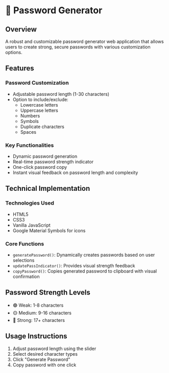 # 🔐 Password Generator

## Overview
A robust and customizable password generator web application that allows users to create strong, secure passwords with various customization options.

## Features

### Password Customization
- Adjustable password length (1-30 characters)
- Option to include/exclude:
  - Lowercase letters
  - Uppercase letters
  - Numbers
  - Symbols
  - Duplicate characters
  - Spaces

### Key Functionalities
- Dynamic password generation
- Real-time password strength indicator
- One-click password copy
- Instant visual feedback on password length and complexity

## Technical Implementation

### Technologies Used
- HTML5
- CSS3
- Vanilla JavaScript
- Google Material Symbols for icons

### Core Functions
- `generatePassword()`: Dynamically creates passwords based on user selections
- `updatePassIndicator()`: Provides visual strength feedback
- `copyPassword()`: Copies generated password to clipboard with visual confirmation

## Password Strength Levels
- 🟢 Weak: 1-8 characters
- 🟡 Medium: 9-16 characters
- 🔴 Strong: 17+ characters

## Usage Instructions
1. Adjust password length using the slider
2. Select desired character types
3. Click "Generate Password"
4. Copy password with one click
